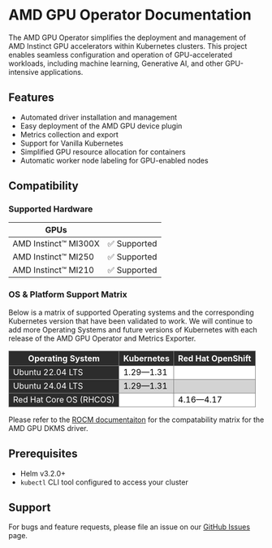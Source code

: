 # AMD GPU Operator Documentation

The AMD GPU Operator simplifies the deployment and management of AMD Instinct GPU accelerators within Kubernetes clusters. This project enables seamless configuration and operation of GPU-accelerated workloads, including machine learning, Generative AI, and other GPU-intensive applications.

## Features

- Automated driver installation and management
- Easy deployment of the AMD GPU device plugin
- Metrics collection and export
- Support for Vanilla Kubernetes
- Simplified GPU resource allocation for containers
- Automatic worker node labeling for GPU-enabled nodes

## Compatibility

### Supported Hardware

| **GPUs** | |
| --- | --- |
| AMD Instinct™ MI300X | ✅ Supported |
| AMD Instinct™ MI250 | ✅ Supported |
| AMD Instinct™ MI210 | ✅ Supported |

### OS & Platform Support Matrix

Below is a matrix of supported Operating systems and the corresponding Kubernetes version that have been validated to work. We will continue to add more Operating Systems and future versions of Kubernetes with each release of the AMD GPU Operator and Metrics Exporter.

<table style="border-collapse: collapse; margin-left: 0; margin-right: auto;">
  <thead style="background-color: #2c2c2c; color: white;">
    <tr>
      <th style="border: 1px solid grey;">Operating System</th>
      <th style="border: 1px solid grey;">Kubernetes</th>
      <th style="border: 1px solid grey;">Red Hat OpenShift</th>
    </tr>
  </thead>
  <tbody>
    <tr style="background-color: white; color: black;">
      <td style="background-color: #2c2c2c; color: white; border: 1px solid grey;">Ubuntu 22.04 LTS</td>
      <td style="border: 1px solid grey;">1.29—1.31</td>
      <td style="border: 1px solid grey;"></td>
    </tr>
    <tr style="background-color: lightgrey; color: black;">
      <td style="background-color: #2c2c2c; color: white; border: 1px solid grey;">Ubuntu 24.04 LTS</td>
      <td style="border: 1px solid grey;">1.29—1.31</td>
      <td style="border: 1px solid grey;"></td>
    </tr>
    <tr style="background-color: white; color: black;">
      <td style="background-color: #2c2c2c; color: white; border: 1px solid grey;">Red Hat Core OS (RHCOS)</td>
      <td style="border: 1px solid grey;"></td>
      <td style="border: 1px solid grey;">4.16—4.17</td>
    </tr>
  </tbody>
</table>

Please refer to the [ROCM documentaiton](https://rocm.docs.amd.com/en/latest/compatibility/compatibility-matrix.html) for the compatability matrix for the AMD GPU DKMS driver.

## Prerequisites

- Helm v3.2.0+
- `kubectl` CLI tool configured to access your cluster

## Support

For bugs and feature requests, please file an issue on our [GitHub Issues](https://github.com/ROCm/gpu-operator/issues) page.
